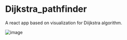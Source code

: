 # Dijkstra_pathfinder
A react app based on  visualization for Diijkstra algorithm.






![image](https://user-images.githubusercontent.com/75524307/205514362-970e0305-bed2-48d8-9573-ea96eb1143ff.png)
